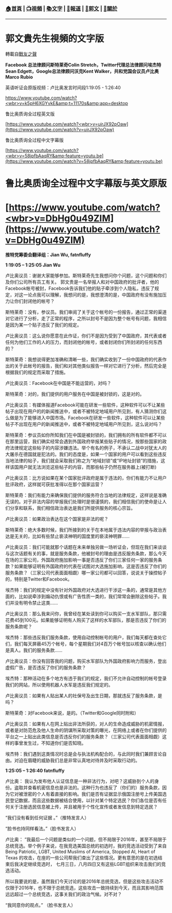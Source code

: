 ###  [:house:首頁](https://github.com/ourhimalayas/home) | [:tv:視頻](https://github.com/ourhimalayas/videos) | [:books:文字](https://github.com/ourhimalayas/txt) | [:newspaper:報道](https://github.com/ourhimalayas/news) | [:eagle:郭文](https://github.com/ourhimalayas/guomedia) | [:pray:關於](https://github.com/ourhimalayas/home/tree/master/about)
---
# 郭文貴先生視頻的文字版
轉載自[戰友之聲](http://littleantvoice.blogspot.com)

**Facebook&nbsp;总法律顾问斯特莱奇Colin Stretch，Twitter代理总法律顾问埃杰特Sean Edgett，Google总法律顾问沃克Kent Walker，共和党国会议员卢比奥Marco Rubio**&nbsp;



英语听证会原版视频：卢比奥发言时间段1:19:05 - 1:26:40

[https://www.youtube.com/watch?<wbr>v=k5pH6XGYvkE&amp;t=11170s&amp;app=<wbr>desktop](https://www.youtube.com/watch?v=k5pH6XGYvkE&amp;t=11170s&amp;app=desktop)&nbsp;



鲁比奥质询全过程英文版

[https://www.youtube.com/watch?<wbr>v=uirJX92pOaw](https://www.youtube.com/watch?v=uirJX92pOaw)



鲁比奥质询全过程中文字幕版

[https://www.youtube.com/watch?<wbr>v=58jpfbAaqRY&amp;feature=youtu.be](https://www.youtube.com/watch?v=58jpfbAaqRY&amp;feature=youtu.be)

# 鲁比奥质询全过程中文字幕版与英文原版

# [https://www.youtube.com/watch?<wbr>v=DbHg0u49ZIM](https://www.youtube.com/watch?v=DbHg0u49ZIM)

**推特党筹委会翻译组：Jian Wu, fatnfluffy**



**1:19:05 – 1:25:05 Jian Wu&nbsp;&nbsp;**



卢比奥议员：谢谢大家能够参加。斯特莱奇先生我想问你个问题，这个问题和你们及你们公司所有员工有关。&nbsp;郭文贵是一名举报人和对中国政府的批评者，他的Facebook帐号被封，Facebook告诉我们他的贴子牵涉到个人隐私，违反了规定，对这一论点我可以理解，我想问的是，我想澄清的是，中国政府有没有施加压力让你们封闭他的帐号？



斯特莱奇：没有，参议员。我们审阅了关于这个帐号的一份报告，通过正常的渠道对它进行了分析，走了正常的程序，之所以封号不是因为整个帐号有问题，我相信是因为某一个贴子违反了我们的规定。



卢比奥议员：这么说你愿意在此作证，你们不是因为受到了中国政府，其代表或者任何为他们工作的人的压力，而封闭他的帐号，或者封闭你们所封闭的任何东西的？



斯特莱奇：我想说得更加准确和清晰一些，我们确实收到了一份中国政府的代表作出的关于此帐号的报告，我们和对其他类似报告一样对它进行了分析，然后完全是根据我们的规定而采取了措施。



卢比奥议员：Facebook在中国是不能运营的，对吗？



斯特莱奇：对的，我们提供的用户服务在中国是被封锁的，这是对的。



卢比奥议员：有媒体报道Facebook可能在研发一些软件，这种软件可以不让某些帖子出现在用户的的新闻推送中，或者不被特定地域用户所见到，有人猜测你们这么做是为了能够进入中国市场。Facebook在研发一些软件，这种软件可以让某些帖子不出现在用户的新闻推送中，或者不被特定地域用户所见到，这么说对吗？



斯特莱奇：参议员如你所知我们在中国是被封锁的，我们拥有的所有软件都不可以在那里运营，我们确实经常会遇到外国政府举报某些贴子的情况，按那些国家的政府法律规定这些帖子的内容涉嫌违法。举个有名的例子，不承认二战中对犹太人的大屠杀在德国就是犯法的。我们的态度是，如果一个国家的用户可以看到这些违反当地法律的帖子，我们就会采取我们称之为“地域封锁”或“IP地址封锁”的措施，这样该国用户就无法浏览这些帖子的内容，而那些帖子仍然在服务器上(被打断)



卢比奥议员：比方说如果在某个国家批评政府是属于违法的，你们有能力不让用户批评政府，这样就可获批准得以在那个国家运营？



斯特莱奇：我们有能力来确保我们提供的服务符合当地的法律规定，这样说是准确无误的。对于非法内容的举报我们处理时是很谨慎的，我们相信我们的使命是让人们分享和联系，我们相信政治表达是我们所提供服务的核心宗旨。



卢比奥议员：如果政治表达在这个国家是非法的呢？



斯特莱奇：绝大多数时候，我们所接到的关于在本地属于违法内容的举报与政治表达是无关的，比如有些禁止亵渎神明的国度里的亵渎神明罪……



卢比奥议员：我们可能就那个话题在未来单独另做一场听证会，但现在我们来谈谈与这次话题有关的事，就是服务条款，他被封号的理由是违反服务条款，那么今天在场的三家公司，外国政府施加影响一事是否违反了你们三家任何一家的服务条款？如果能够证明有外国政府的代表在试图对大选施加影响，这是否违反了你们的服务条款？（三家公司代表面面相觑）哪一家公司都可以回答，说说关于操控帖子的，特别是Twitter和Facebook。



埃杰特：我们的规定中没有针对外国政府对大选进行干涉这一条的，通常是其他方面的，比如说牵涉到煽动仇恨或有广告性质一类的，我们常常会删除这些帖子。我们并没有明令禁止这类……



卢比奥议员：那么我来问你，我曾经在某处读到你可以购买一支水军部队，那只需花费45到100元。如果能够证明有人购买了这样的水军部队，那是否违反了你们的服务条款呢？

埃杰特：那些违反我们服务条款，使用自动控制帐号的用户，我们每天都在查处它们，我们每天屏蔽45万个帐号，每个星期我们对4百万个帐号加以核查以确认他们是真人。我们的服务条款……



卢比奥议员：你没有回答我的问题，购买水军部队为外国政府影响力而服务，登出虚假广告，是否违反了你们的服务条款？



埃杰特：那种活动在多个地方有违于我们的规定，我们不允许自动控制的帐号登录我们的网站，所以使用机器人水军是违反我们规定的。



卢比奥议员：如果有人贴出某人的社保号及出生日期，那就违反了服务条款，是吗？



斯特莱奇：对Facebook来说，是的。（Twitter和Google同时附和）



卢比奥议员：如果有人在网上贴出非法所获的，对人的生命造成威胁的机密情报，或者是对防范危及他人生命的阴谋所采取对策的曝光，在网络上或者在你们提供的平台之一上贴出此类信息是否违反你们的服务条款？（三家公司代表面面相觑）这样的事曾发生过，不知道你们是否知晓。



埃杰特：我们遇到这类情况时总是会与执法机构配合的，与此同时我们兼顾言论自由。对迫在眉睫的威胁我们总是非常认真地对待并及时采取行动的。



**1:25:05 – 1:26:40 fatnfluffy**



卢比奥：&nbsp;我认为发布他人认证信息是一种非法行为，对吧？这威胁到个人的身份。盗取并查看机密信息也是非法的。这种行为也违反了（你们的）服务条款，因为它对被泄密的个人有着直接的影响。我们是否有证据显示俄国注册号上传美国选民登记数据，而且这些数据被结合使用，以针对某个特定选民？你们各位是否有任何关于注册选民信息被上传，并且被用于个性化宣传或者发信息到特定选民？



“我们没有看到任何证据&nbsp;。”（推特发言人）



“脸书也持同样看法。”（脸书发言人）



卢比奥：&nbsp;”我最后一个问题是类似的一个问题，但不局限于2016年，甚至不局限于总统竞选。举个例子来说，在我竞选美国总统的初选时，我的竞选活动受到了来自Being Patriotic, LGBT, United Muslims of America, Stopped AI, Heart of Texas&nbsp;的攻击，在座的一些公司帮我们查出了这些情况。更有意思的是在初选结束后我决定继续竞选时，&nbsp;七月三日，八月四日又有这些LGBT组织来攻击我们的竞选活动。



所以我要说的是，虽然我们今天讨论的是2016年总统竞选，但是这些攻击活动不仅限于2016年，也不限于总统竞选，这些攻击一致持续到今天，而且其影响范围远远超过一个总统竞选，这事关我们的政治气候。对不对？



“我同意你的观点。”&nbsp;（脸书发言人）
<u></u><sub></sub><sup></sup><strike></strike>